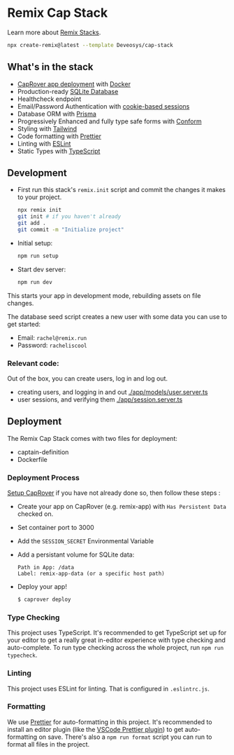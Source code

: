 # Remix Cap Stack

Learn more about [Remix Stacks](https://remix.run/stacks).

```sh
npx create-remix@latest --template Deveosys/cap-stack
```

## What's in the stack

-   [CapRover app deployment](https://caprover.com/) with [Docker](https://www.docker.com/)
-   Production-ready [SQLite Database](https://sqlite.org)
-   Healthcheck endpoint
-   Email/Password Authentication with [cookie-based sessions](https://remix.run/utils/sessions#md-createcookiesessionstorage)
-   Database ORM with [Prisma](https://prisma.io)
-   Progressively Enhanced and fully type safe forms with [Conform](https://conform.guide/)
-   Styling with [Tailwind](https://tailwindcss.com/)
-   Code formatting with [Prettier](https://prettier.io)
-   Linting with [ESLint](https://eslint.org)
-   Static Types with [TypeScript](https://typescriptlang.org)

## Development

-   First run this stack's `remix.init` script and commit the changes it makes to your project.

    ```sh
    npx remix init
    git init # if you haven't already
    git add .
    git commit -m "Initialize project"
    ```

-   Initial setup:

    ```sh
    npm run setup
    ```

-   Start dev server:

    ```sh
    npm run dev
    ```

This starts your app in development mode, rebuilding assets on file changes.

The database seed script creates a new user with some data you can use to get started:

-   Email: `rachel@remix.run`
-   Password: `racheliscool`

### Relevant code:

Out of the box, you can create users, log in and log out.

-   creating users, and logging in and out [./app/models/user.server.ts](./app/models/user.server.ts)
-   user sessions, and verifying them [./app/session.server.ts](./app/session.server.ts)

## Deployment

The Remix Cap Stack comes with two files for deployment:

-   captain-definition
-   Dockerfile

### Deployment Process

[Setup CapRover](https://caprover.com/docs/get-started.html) if you have not already done so, then follow these steps :

-   Create your app on CapRover (e.g. remix-app) with `Has Persistent Data` checked on.
-   Set container port to 3000

-   Add the `SESSION_SECRET` Environmental Variable

-   Add a persistant volume for SQLite data:

    ```
    Path in App: /data
    Label: remix-app-data (or a specific host path)
    ```

-   Deploy your app!
    ```sh
    $ caprover deploy
    ```

### Type Checking

This project uses TypeScript. It's recommended to get TypeScript set up for your editor to get a really great in-editor experience with type checking and auto-complete. To run type checking across the whole project, run `npm run typecheck`.

### Linting

This project uses ESLint for linting. That is configured in `.eslintrc.js`.

### Formatting

We use [Prettier](https://prettier.io/) for auto-formatting in this project. It's recommended to install an editor plugin (like the [VSCode Prettier plugin](https://marketplace.visualstudio.com/items?itemName=esbenp.prettier-vscode)) to get auto-formatting on save. There's also a `npm run format` script you can run to format all files in the project.
